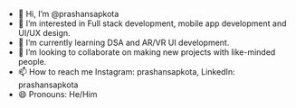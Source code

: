 - 👋 Hi, I’m @prashansapkota
- 👀 I’m interested in Full stack development, mobile app development and UI/UX design.
- 🌱 I’m currently learning DSA and AR/VR UI development. 
- 💞️ I’m looking to collaborate on making new projects with like-minded people.
- 📫 How to reach me Instagram: prashansapkota, LinkedIn: prashansapkota
- 😄 Pronouns: He/Him


<!---
prashansapkota/prashansapkota is a ✨ special ✨ repository because its `README.md` (this file) appears on your GitHub profile.
You can click the Preview link to take a look at your changes.
--->
